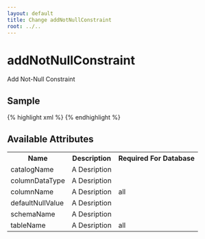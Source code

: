 ```yaml
---
layout: default
title: Change addNotNullConstraint
root: ../..
---
```


# addNotNullConstraint #

Add Not-Null Constraint

## Sample ##

{% highlight xml %}
<addNotNullConstraint catalogName="A String"
        columnDataType="A String"
        columnName="A String"
        defaultNullValue="A String"
        schemaName="A String"
        tableName="A String"></addNotNullConstraint>
{% endhighlight %}

## Available Attributes ##

<table>
<tr><th>Name</th><th>Description</th><th>Required For Database</th></tr>
<tr><td>catalogName</td><td>A Desription</td><td></td></tr>
<tr><td>columnDataType</td><td>A Desription</td><td></td></tr>
<tr><td>columnName</td><td>A Desription</td><td>all</td></tr>
<tr><td>defaultNullValue</td><td>A Desription</td><td></td></tr>
<tr><td>schemaName</td><td>A Desription</td><td></td></tr>
<tr><td>tableName</td><td>A Desription</td><td>all</td></tr>
</table>
